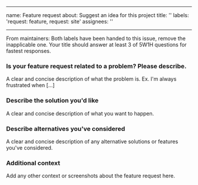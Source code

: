 ***

name: Feature request
about: Suggest an idea for this project
title: ''
labels: 'request: feature, request: site'
assignees: ''

***

From maintainers: Both labels have been handed to this issue, remove the inapplicable one. Your title should answer at least 3 of 5W1H questions for fastest responses.

### Is your feature request related to a problem? Please describe.

A clear and concise description of what the problem is. Ex. I'm always frustrated when \[...]

### Describe the solution you'd like

A clear and concise description of what you want to happen.

### Describe alternatives you've considered

A clear and concise description of any alternative solutions or features you've considered.

### Additional context

Add any other context or screenshots about the feature request here.
